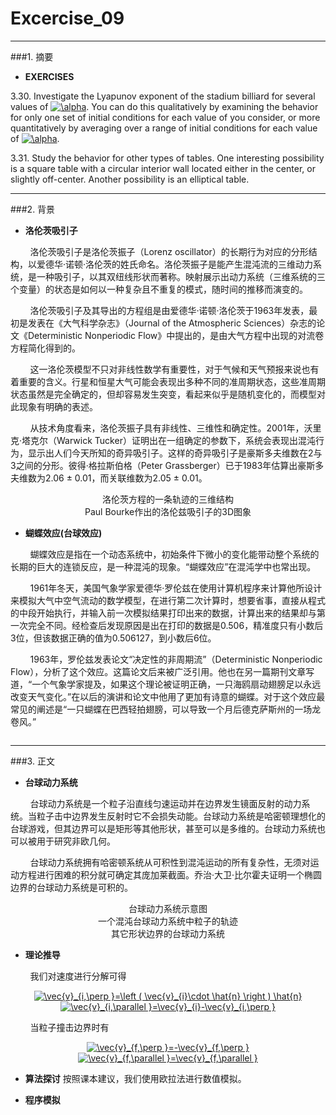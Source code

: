 ﻿# Excercise_09


---
###1. 摘要
* **EXERCISES**

3.30. Investigate the Lyapunov exponent of the stadium billiard for several values of <a href="http://www.codecogs.com/eqnedit.php?latex=\alpha" target="_blank"><img src="http://latex.codecogs.com/gif.latex?\alpha" title="\alpha" /></a>. You can do this qualitatively by examining the behavior for only one set of initial conditions for each value of  you consider, or more quantitatively by averaging over a range of initial conditions for each value of <a href="http://www.codecogs.com/eqnedit.php?latex=\alpha" target="_blank"><img src="http://latex.codecogs.com/gif.latex?\alpha" title="\alpha" /></a>.

3.31. Study the behavior for other types of tables. One interesting possibility is a square table with a circular interior wall located either in the center, or slightly off-center. Another possibility is an elliptical table.


---
###2. 背景
* **洛伦茨吸引子**

&nbsp;&nbsp;&nbsp;&nbsp;&nbsp;&nbsp;&nbsp;&nbsp;洛伦茨吸引子是洛伦茨振子（Lorenz oscillator）的长期行为对应的分形结构，以爱德华·诺顿·洛伦茨的姓氏命名。洛伦茨振子是能产生混沌流的三维动力系统，是一种吸引子，以其双纽线形状而著称。映射展示出动力系统（三维系统的三个变量）的状态是如何以一种复杂且不重复的模式，随时间的推移而演变的。

&nbsp;&nbsp;&nbsp;&nbsp;&nbsp;&nbsp;&nbsp;&nbsp;洛伦茨吸引子及其导出的方程组是由爱德华·诺顿·洛伦茨于1963年发表，最初是发表在《大气科学杂志》（Journal of the Atmospheric Sciences）杂志的论文《Deterministic Nonperiodic Flow》中提出的，是由大气方程中出现的对流卷方程简化得到的。

&nbsp;&nbsp;&nbsp;&nbsp;&nbsp;&nbsp;&nbsp;&nbsp;这一洛伦茨模型不只对非线性数学有重要性，对于气候和天气预报来说也有着重要的含义。行星和恒星大气可能会表现出多种不同的准周期状态，这些准周期状态虽然是完全确定的，但却容易发生突变，看起来似乎是随机变化的，而模型对此现象有明确的表述。

&nbsp;&nbsp;&nbsp;&nbsp;&nbsp;&nbsp;&nbsp;&nbsp;从技术角度看来，洛伦茨振子具有非线性、三维性和确定性。2001年，沃里克·塔克尔（Warwick Tucker）证明出在一组确定的参数下，系统会表现出混沌行为，显示出人们今天所知的奇异吸引子。这样的奇异吸引子是豪斯多夫维数在2与3之间的分形。彼得·格拉斯伯格（Peter Grassberger）已于1983年估算出豪斯多夫维数为2.06 ± 0.01，而关联维数为2.05 ± 0.01。

<div align=center>
<img src="https://github.com/ACGNnsj/compuational_physics_N2014301020001/blob/master/Excercise_09/1.gif?raw=true" alt="" title="" />
</div>

<div align=center>
<img src="https://github.com/ACGNnsj/compuational_physics_N2014301020001/blob/master/Excercise_09/Free-Converter.com-lorenz_attractor_boxed-12480943.png?raw=true" alt="" title="" />
</div>

<div align=center>
洛伦茨方程的一条轨迹的三维结构
</div>

<div align=center>
<img src="https://github.com/ACGNnsj/compuational_physics_N2014301020001/blob/master/Excercise_09/1.jpg?raw=true" alt="" title="" />
</div>

<div align=center>
Paul Bourke作出的洛伦兹吸引子的3D图象
</div>

* **蝴蝶效应(台球效应)**

&nbsp;&nbsp;&nbsp;&nbsp;&nbsp;&nbsp;&nbsp;&nbsp;蝴蝶效应是指在一个动态系统中，初始条件下微小的变化能带动整个系统的长期的巨大的连锁反应，是一种混沌的现象。“蝴蝶效应”在混沌学中也常出现。

&nbsp;&nbsp;&nbsp;&nbsp;&nbsp;&nbsp;&nbsp;&nbsp;1961年冬天，美国气象学家爱德华·罗伦兹在使用计算机程序来计算他所设计来模拟大气中空气流动的数学模型，在进行第二次计算时，想要省事，直接从程式的中段开始执行，并输入前一次模拟结果打印出来的数据，计算出来的结果却与第一次完全不同。经检查后发现原因是出在打印的数据是0.506，精准度只有小数后3位，但该数据正确的值为0.506127，到小数后6位。

&nbsp;&nbsp;&nbsp;&nbsp;&nbsp;&nbsp;&nbsp;&nbsp;1963年，罗伦兹发表论文“决定性的非周期流”（Deterministic Nonperiodic Flow），分析了这个效应。这篇论文后来被广泛引用。他也在另一篇期刊文章写道，“一个气象学家提及，如果这个理论被证明正确，一只海鸥扇动翅膀足以永远改变天气变化。”在以后的演讲和论文中他用了更加有诗意的蝴蝶。对于这个效应最常见的阐述是“一只蝴蝶在巴西轻拍翅膀，可以导致一个月后德克萨斯州的一场龙卷风。”

<div align=center>
<img src="https://github.com/ACGNnsj/compuational_physics_N2014301020001/blob/master/Excercise_09/Sensitive-dependency.svg.png?raw=true" alt="" title="" />
</div>

<div align=center>
<img src="https://github.com/ACGNnsj/compuational_physics_N2014301020001/blob/master/Excercise_09/c5b7fc24b899a901bf7055c61c950a7b0308f505.jpg?raw=true" alt="" title="" />
</div>

---
###3. 正文

* **台球动力系统**

&nbsp;&nbsp;&nbsp;&nbsp;&nbsp;&nbsp;&nbsp;&nbsp;台球动力系统是一个粒子沿直线匀速运动并在边界发生镜面反射的动力系统。当粒子击中边界发生反射时它不会损失动能。台球动力系统是哈密顿理想化的台球游戏，但其边界可以是矩形等其他形状，甚至可以是多维的。台球动力系统也可以被用于研究非欧几何。

&nbsp;&nbsp;&nbsp;&nbsp;&nbsp;&nbsp;&nbsp;&nbsp;台球动力系统拥有哈密顿系统从可积性到混沌运动的所有复杂性，无须对运动方程进行困难的积分就可确定其庞加莱截面。乔治·大卫·比尔霍夫证明一个椭圆边界的台球动力系统是可积的。

<div align=center>
<img src="https://github.com/ACGNnsj/compuational_physics_N2014301020001/blob/master/Excercise_09/maxresdefault.jpg?raw=true" alt="" title="" />
</div>

<div align=center>
 台球动力系统示意图
</div>

<div align=center>
<img src="https://github.com/ACGNnsj/compuational_physics_N2014301020001/blob/master/Excercise_09/longorbit.jpg" alt="" title="" />
</div>

<div align=center>
一个混沌台球动力系统中粒子的轨迹
</div>

<div align=center>
<img src="https://github.com/ACGNnsj/compuational_physics_N2014301020001/blob/master/Excercise_09/4-Figure4-1.png?raw=true" alt="" title="" />
</div>

<div align=center>
 其它形状边界的台球动力系统
</div>

* **理论推导**

&nbsp;&nbsp;&nbsp;&nbsp;&nbsp;&nbsp;&nbsp;&nbsp;我们对速度进行分解可得

<div align=center>
<a href="http://www.codecogs.com/eqnedit.php?latex=\vec{v}_{i,\perp&space;}=\left&space;(&space;\vec{v}_{i}\cdot&space;\hat{n}&space;\right&space;)&space;\hat{n}" target="_blank"><img src="http://latex.codecogs.com/gif.latex?\vec{v}_{i,\perp&space;}=\left&space;(&space;\vec{v}_{i}\cdot&space;\hat{n}&space;\right&space;)&space;\hat{n}" title="\vec{v}_{i,\perp }=\left ( \vec{v}_{i}\cdot \hat{n} \right ) \hat{n}" /></a>
</div>


<div align=center>
<a href="http://www.codecogs.com/eqnedit.php?latex=\vec{v}_{i,\parallel&space;}=\vec{v}_{i}-\vec{v}_{i,\perp&space;}" target="_blank"><img src="http://latex.codecogs.com/gif.latex?\vec{v}_{i,\parallel&space;}=\vec{v}_{i}-\vec{v}_{i,\perp&space;}" title="\vec{v}_{i,\parallel }=\vec{v}_{i}-\vec{v}_{i,\perp }" /></a>
</div>

&nbsp;&nbsp;&nbsp;&nbsp;&nbsp;&nbsp;&nbsp;&nbsp;当粒子撞击边界时有

<div align=center>
<a href="http://www.codecogs.com/eqnedit.php?latex=\vec{v}_{f,\perp&space;}=-\vec{v}_{f,\perp&space;}" target="_blank"><img src="http://latex.codecogs.com/gif.latex?\vec{v}_{f,\perp&space;}=-\vec{v}_{f,\perp&space;}" title="\vec{v}_{f,\perp }=-\vec{v}_{f,\perp }" /></a>
</div>

<div align=center>
<a href="http://www.codecogs.com/eqnedit.php?latex=\vec{v}_{f,\parallel&space;}=\vec{v}_{f,\parallel&space;}" target="_blank"><img src="http://latex.codecogs.com/gif.latex?\vec{v}_{f,\parallel&space;}=\vec{v}_{f,\parallel&space;}" title="\vec{v}_{f,\parallel }=\vec{v}_{f,\parallel }" /></a>
</div>

* **算法探讨**
按照课本建议，我们使用欧拉法进行数值模拟。

* **程序模拟**
